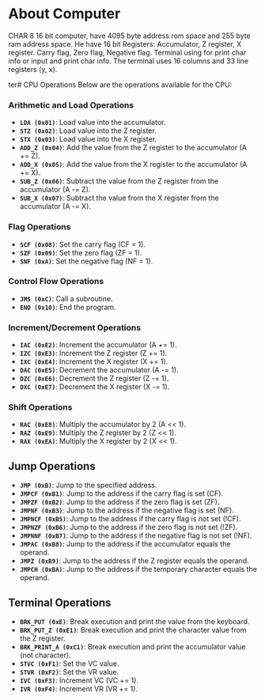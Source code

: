# About Computer
CHAR 8 16 bit computer, have 4095 byte address rom space and 255 byte ram address space. He have 16 bit Registers: Accumulator, Z register, X register. Carry flag, Zero flag, Negative flag.  Terminal using for print char info or input and print char info. The terminal uses 16 columns and 33 line registers (y, x).

ter# CPU Operations
Below are the operations available for the CPU:

### Arithmetic and Load Operations
- **`LDA (0x01)`**: Load value into the accumulator.
- **`STZ (0x02)`**: Load value into the Z register.
- **`STX (0x03)`**: Load value into the X register.
- **`ADD_Z (0x04)`**: Add the value from the Z register to the accumulator (A += Z).
- **`ADD_X (0x05)`**: Add the value from the X register to the accumulator (A += X).
- **`SUB_Z (0x06)`**: Subtract the value from the Z register from the accumulator (A -= Z).
- **`SUB_X (0x07)`**: Subtract the value from the X register from the accumulator (A -= X).

### Flag Operations
- **`SCF (0x08)`**: Set the carry flag (CF = 1).
- **`SZF (0x09)`**: Set the zero flag (ZF = 1).
- **`SNF (0xA)`**: Set the negative flag (NF = 1).

### Control Flow Operations
- **`JMS (0xC)`**: Call a subroutine.
- **`END (0x10)`**: End the program.

### Increment/Decrement Operations
- **`IAC (0xE2)`**: Increment the accumulator (A += 1).
- **`IZC (0xE3)`**: Increment the Z register (Z += 1).
- **`IXC (0xE4)`**: Increment the X register (X += 1).
- **`DAC (0xE5)`**: Decrement the accumulator (A -= 1).
- **`DZC (0xE6)`**: Decrement the Z register (Z -= 1).
- **`DXC (0xE7)`**: Decrement the X register (X -= 1).

### Shift Operations
- **`RAC (0xE8)`**: Multiply the accumulator by 2 (A << 1).
- **`RAZ (0xE9)`**: Multiply the Z register by 2 (Z << 1).
- **`RAX (0xEA)`**: Multiply the X register by 2 (X << 1).

## Jump Operations
- **`JMP (0xB)`**: Jump to the specified address.
- **`JMPCF (0xB1)`**: Jump to the address if the carry flag is set (CF).
- **`JMPZF (0xB2)`**: Jump to the address if the zero flag is set (ZF).
- **`JMPNF (0xB3)`**: Jump to the address if the negative flag is set (NF).
- **`JMPNCF (0xB5)`**: Jump to the address if the carry flag is not set (!CF).
- **`JMPNZF (0xB6)`**: Jump to the address if the zero flag is not set (!ZF).
- **`JMPNNF (0xB7)`**: Jump to the address if the negative flag is not set (!NF).
- **`JMPAC (0xB8)`**: Jump to the address if the accumulator equals the operand.
- **`JMPZ (0xB9)`**: Jump to the address if the Z register equals the operand.
- **`JMPCH (0xBA)`**: Jump to the address if the temporary character equals the operand.

## Terminal Operations
- **`BRK_PUT (0xE)`**: Break execution and print the value from the keyboard.
- **`BRK_PUT_Z (0xE1)`**: Break execution and print the character value from the Z register.
- **`BRK_PRINT_A (0xC1)`**: Break execution and print the accumulator value (not character).
- **`STVC (0xF1)`**: Set the VC value.
- **`STVR (0xF2)`**: Set the VR value.
- **`IVC (0xF3)`**: Increment VC (VC += 1).
- **`IVR (0xF4)`**: Increment VR (VR += 1).
